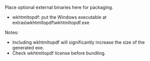 Place optional external binaries here for packaging.

- wkhtmltopdf: put the Windows executable at extras\wkhtmltopdf\wkhtmltopdf.exe

Notes:
- Including wkhtmltopdf will significantly increase the size of the generated exe.
- Check wkhtmltopdf license before bundling.
